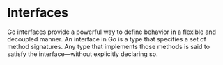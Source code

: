 # Interfaces

Go interfaces provide a powerful way to define behavior in a flexible and decoupled manner. An interface in Go is a type that specifies a set of method signatures. Any type that implements those methods is said to satisfy the interface—without explicitly declaring so.
